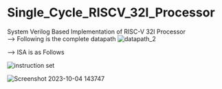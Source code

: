 # Single_Cycle_RISCV_32I_Processor
System Verilog Based Implementation of RISC-V 32I Processor<br>
--> Following is the complete datapath
![datapath_2](https://github.com/PrabashwaraBBWijesekara/Single_Cycle_RISCV_32I_Processor/assets/129168716/8de56999-1230-4a7e-a788-d15fe542600e)

--> ISA is as Follows


![instruction set](https://github.com/PrabashwaraBBWijesekara/Single_Cycle_RISCV_32I_Processor/assets/129168716/8f4db4a9-e71e-4a6c-ae73-2b31700f092b)

![Screenshot 2023-10-04 143747](https://github.com/PrabashwaraBBWijesekara/Single_Cycle_RISCV_32I_Processor/assets/129168716/f3bd304b-7bc7-4a8d-bfb3-388020083dff)
